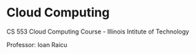 # Cloud Computing
CS 553 Cloud Computing Course - Illinois Intitute of Technology

Professor: Ioan Raicu
